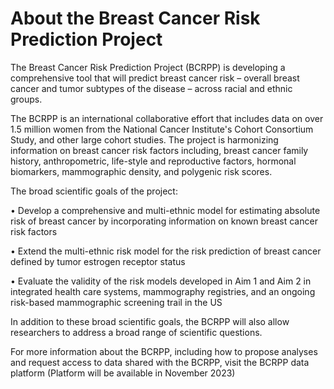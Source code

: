 # About the Breast Cancer Risk Prediction Project

The Breast Cancer Risk Prediction Project (BCRPP) is developing a comprehensive tool that will predict breast cancer risk – overall breast cancer and tumor subtypes of the disease – across racial and ethnic groups.

The BCRPP is an international collaborative effort that includes data on over 1.5 million women from the National Cancer Institute's Cohort Consortium Study, and other large cohort studies. The project is harmonizing information on breast cancer risk factors including, breast cancer family history, anthropometric, life-style and reproductive factors, hormonal biomarkers, mammographic density, and polygenic risk scores.

The broad scientific goals of the project:

  • Develop a comprehensive and multi-ethnic model for estimating absolute risk of breast cancer by incorporating information on known breast cancer risk factors

  • Extend the multi-ethnic risk model for the risk prediction of breast cancer defined by tumor estrogen receptor status

  • Evaluate the validity of the risk models developed in Aim 1 and Aim 2 in integrated health care systems, mammography registries, and an ongoing risk-based mammographic screening trail in the US

In addition to these broad scientific goals, the BCRPP will also allow researchers to address a broad range of scientific questions.

For more information about the BCRPP, including how to propose analyses and request access to data shared with the BCRPP, visit the BCRPP data platform (Platform will be available in November 2023)

